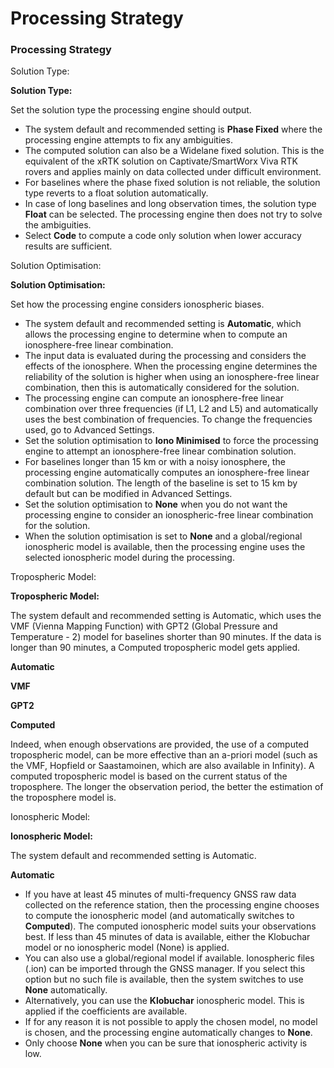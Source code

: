 # Processing Strategy

### Processing Strategy

Solution Type:

**Solution Type:**

Set the solution type the processing engine should output.

- The system default and recommended setting is **Phase Fixed** where the processing engine attempts to fix any ambiguities.
- The computed solution can also be a Widelane fixed solution. This is the equivalent of the xRTK solution on Captivate/SmartWorx Viva RTK rovers and applies mainly on data collected under difficult environment.
- For baselines where the phase fixed solution is not reliable, the solution type reverts to a float solution automatically.
- In case of long baselines and long observation times, the solution type **Float** can be selected. The processing engine then does not try to solve the ambiguities.
- Select **Code** to compute a code only solution when lower accuracy results are sufficient.

Solution Optimisation:

**Solution Optimisation:**

Set how the processing engine considers ionospheric biases.

- The system default and recommended setting is **Automatic**, which allows the processing engine to determine when to compute an ionosphere-free linear combination.
- The input data is evaluated during the processing and considers the effects of the ionosphere. When the processing engine determines the reliability of the solution is higher when using an ionosphere-free linear combination, then this is automatically considered for the solution.
- The processing engine can compute an ionosphere-free linear combination over three frequencies (if L1, L2 and L5) and automatically uses the best combination of frequencies. To change the frequencies used, go to Advanced Settings.
- Set the solution optimisation to **Iono Minimised** to force the processing engine to attempt an ionosphere-free linear combination solution.
- For baselines longer than 15 km or with a noisy ionosphere, the processing engine automatically computes an ionosphere-free linear combination solution. The length of the baseline is set to 15 km by default but can be modified in Advanced Settings.
- Set the solution optimisation to **None** when you do not want the processing engine to consider an ionospheric-free linear combination for the solution.
- When the solution optimisation is set to **None** and a global/regional ionospheric model is available, then the processing engine uses the selected ionospheric model during the processing.

Tropospheric Model:

**Tropospheric Model:**

The system default and recommended setting is Automatic, which uses the VMF (Vienna Mapping Function) with GPT2 (Global Pressure and Temperature - 2) model for baselines shorter than 90 minutes. If the data is longer than 90 minutes, a Computed tropospheric model gets applied.

**Automatic**

**VMF**

**GPT2**

**Computed**

Indeed, when enough observations are provided, the use of a computed tropospheric model, can be more effective than an a-priori model (such as the VMF, Hopfield or Saastamoinen, which are also available in Infinity). A computed tropospheric model is based on the current status of the troposphere. The longer the observation period, the better the estimation of the troposphere model is.

Ionospheric Model:

**Ionospheric Model:**

The system default and recommended setting is Automatic.

**Automatic**

- If you have at least 45 minutes of multi-frequency GNSS raw data collected on the reference station, then the processing engine chooses to compute the ionospheric model (and automatically switches to **Computed**). The computed ionospheric model suits your observations best. If less than 45 minutes of data is available, either the Klobuchar model or no ionospheric model (None) is applied.
- You can also use a global/regional model if available. Ionospheric files (.ion) can be imported through the GNSS manager. If you select this option but no such file is available, then the system switches to use **None** automatically.
- Alternatively, you can use the **Klobuchar** ionospheric model. This is applied if the coefficients are available.
- If for any reason it is not possible to apply the chosen model, no model is chosen, and the processing engine automatically changes to **None**.
- Only choose **None** when you can be sure that ionospheric activity is low.

